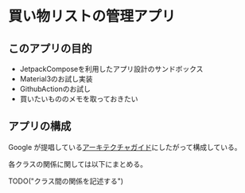 # 買い物リストの管理アプリ

## このアプリの目的

- JetpackComposeを利用したアプリ設計のサンドボックス
- Material3のお試し実装
- GithubActionのお試し
- 買いたいもののメモを取っておきたい

## アプリの構成

Google が提唱している[アーキテクチャガイド](https://developer.android.com/topic/architecture?hl=ja)にしたがって構成している。

各クラスの関係に関しては以下にまとめる。

TODO("クラス間の関係を記述する")
